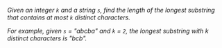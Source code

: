 *Given an integer `k` and a string `s`, find the length of the longest substring that contains at most `k` distinct characters.*

*For example, given `s` = "abcba" and `k` = `2`, the longest substring with k distinct characters is "bcb".*
